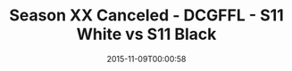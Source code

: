 ---
title: Season XX Canceled - DCGFFL - S11 White vs S11 Black
teams-score:
- team: _teams/s11-white.md
  score: 0
- team: _teams/s11-black.md
  score: 0
mvp: ''
game-ball: ''
season: 11
week: 0
date: '2015-11-09T00:00:58'
pageid: season-11-playoffs-november-8-2015-939-vs-924
---